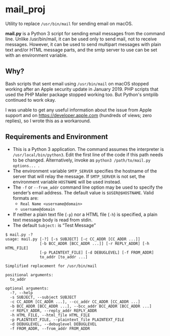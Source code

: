# mail_proj
Utility to replace `/usr/bin/mail` for sending email on macOS.

__mail.py__ is a Python 3 script for sending email messages from the command line. Unlike
/usr/bin/mail, it can be used only to send mail, not to receive messages. However, it can be
used to send multipart messages with plain text and/or HTML message parts, and the smtp server
to use can be set with an environment variable.

## Why?

Bash scripts that sent email using `/usr/bin/mail` on macOS stopped working after an Apple security update in
January 2019. PHP scripts that used the PHP Mailer package stopped working too. But Python's smtplib continued
to work okay.

I was unable to get any useful information about the issue from Apple support and on
https://developer.apple.com (hundreds of views; zero replies), so I wrote this as a workaround.

## Requirements and Environment

  * This is a Python 3 application. The command assumes the interpreter is `/usr/local/bin/python3`.
  Edit the first line of the code if this path needs to be changed. Alternatively, invoke as
  `python3 /path/to/mail.py options... `.
  * The environment variable `SMTP_SERVER` specifies the hostname of the server that will relay the
  message. If `SMTP_SERVER` is not set, the environment variable `HOSTNAME` will be used instead.
  * The `-f` or `--from_addr` command line option may be used to specify the sender’s email address.
  The default value is `$USER@$HOSTNAME`. Valid formats are:
    * `Real Name <username@domain>`
    * `username@domain`
  * If neither a plain text file (`-p`) nor a HTML file (`-h`) is specified, a plain text message
  body is read from stdin.
  * The default `Subject:` is “Test Message”
~~~
$ mail.py -?
usage: mail.py [-?] [-s SUBJECT] [-c CC_ADDR [CC_ADDR ...]]
               [-b BCC_ADDR [BCC_ADDR ...]] [-r REPLY_ADDR] [-h HTML_FILE]
               [-p PLAINTEXT_FILE] [-d DEBUGLEVEL] [-f FROM_ADDR]
               to_addr [to_addr ...]

Simplified replacement for /usr/bin/mail

positional arguments:
  to_addr

optional arguments:
  -?, --help
  -s SUBJECT, --subject SUBJECT
  -c CC_ADDR [CC_ADDR ...], --cc_addr CC_ADDR [CC_ADDR ...]
  -b BCC_ADDR [BCC_ADDR ...], --bcc_addr BCC_ADDR [BCC_ADDR ...]
  -r REPLY_ADDR, --reply_addr REPLY_ADDR
  -h HTML_FILE, --html_file HTML_FILE
  -p PLAINTEXT_FILE, --plaintext_file PLAINTEXT_FILE
  -d DEBUGLEVEL, --debuglevel DEBUGLEVEL
  -f FROM_ADDR, --from_addr FROM_ADDR
~~~
